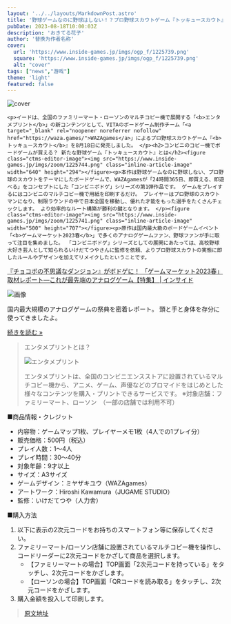 ```yaml
---
layout: '../../layouts/MarkdownPost.astro'
title: '野球ゲームなのに野球はしない！？プロ野球スカウトゲーム『トッキュースカウト』発売―コンビニのコピー機で印刷できる「コンビニボドゲ」シリーズの第１弾'
pubDate: 2023-08-18T10:00:03Z
description: 'おきてる花子'
author: '替换为作者名称'
cover:
  url: 'https://www.inside-games.jp/imgs/ogp_f/1225739.png'
  square: 'https://www.inside-games.jp/imgs/ogp_f/1225739.png'
  alt: "cover"
tags: ["news","游戏"]
theme: 'light'
featured: false
---
```


![cover](https://www.inside-games.jp/imgs/ogp_f/1225739.png)

    <p>イードは、全国のファミリーマート・ローソンのマルチコピー機で展開する「<b>エンタメプリント</b>」の新コンテンツとして、VITAのボードゲーム制作チーム「<a target="_blank" rel="noopener noreferrer nofollow" href="https://waza.games/">WAZAgames</a>」によるプロ野球スカウトゲーム『<b>トッキュースカウト</b>』を8月18日に発売しました。 </p><h2>コンビニのコピー機でボードゲームが買える？ 新たな野球ゲーム『トッキュースカウト』とは</h2><figure class="ctms-editor-image"><img src="https://www.inside-games.jp/imgs/zoom/1225744.png" class="inline-article-image" width="640" height="294"></figure><p>本作は野球ゲームなのに野球しない、プロ野球のスカウトをテーマにしたボードゲームで、WAZAgamesが「24時間365日、即買える、即遊べる」をコンセプトにした「コンビニボドゲ」シリーズの第1弾作品です。 ゲームをプレイするにはコンビニのマルチコピー機で用紙を印刷するだけ。 プレイヤーはプロ野球のスカウトマンになり、制限ラウンドの中で日本全国を移動し、優れた才能をもった選手をたくさんチェックします。 より効率的なルート構築が勝利の鍵となります。 </p><figure class="ctms-editor-image"><img src="https://www.inside-games.jp/imgs/zoom/1225741.png" class="inline-article-image" width="500" height="707"></figure><p>原作は国内最大級のボードゲームイベント「<b>ゲームマーケット2023春</b>」で多くのアナログゲームファン、野球ファンが手に取って注目を集めました。 「コンビニボドゲ」シリーズとしての展開にあたっては、高校野球大好き芸人として知られるいけだてつやさんに監修を依頼、よりプロ野球スカウトの実態に即したルールやデザインを加えてリメイクしたということです。
[『チョコボの不思議なダンジョン』がボドゲに！ 「ゲームマーケット2023春」取材レポート―これが最先端のアナログゲーム【特集】 | インサイド](https://www.inside-games.jp/article/2023/05/16/145932.html)

![画像](https://www.inside-games.jp/imgs/card_l/1202445.jpg)

国内最大規模のアナログゲームの祭典を密着レポート。 頭と手と身体を存分に使ってきましたよ。

[続きを読む »](https://www.inside-games.jp/article/2023/05/16/145932.html)

> エンタメプリントとは？
>
> ![エンタメプリント](https://www.inside-games.jp/imgs/zoom/1225742.png)
>
> エンタメプリントは、全国のコンビニエンスストアに設置されているマルチコピー機から、アニメ、ゲーム、声優などのブロマイドをはじめとした様々なコンテンツを購入・プリントできるサービスです。 
> ※対象店舗：ファミリーマート、ローソン　（一部の店舗では利用不可）

■商品情報・クレジット
- 内容物：ゲームマップ1枚、プレイヤーメモ1枚（4人での1プレイ分）
- 販売価格：500円（税込）
- プレイ人数：1～4人
- プレイ時間：30～40分
- 対象年齢：9才以上
- サイズ：A3サイズ
- ゲームデザイン：ミヤザキユウ（WAZAgames）
- アートワーク：Hiroshi Kawamura（JUGAME STUDIO）
- 監修：いけだてつや（人力舎）

■購入方法
1. 以下に表示の2次元コードをお持ちのスマートフォン等に保存してください。
2. ファミリーマート/ローソン店舗に設置されているマルチコピー機を操作し、コードリーダーに2次元コードをかざして商品を選択します。
   - 【ファミリーマートの場合】TOP画面「2次元コードを持っている」をタッチし、2次元コードをかざします。
   - 【ローソンの場合】TOP画面「QRコードを読み取る」をタッチし、2次元コードをかざします。
3. 購入金額を投入して印刷します。

>[原文地址](https://www.inside-games.jp/article/2023/08/18/147919.html)  